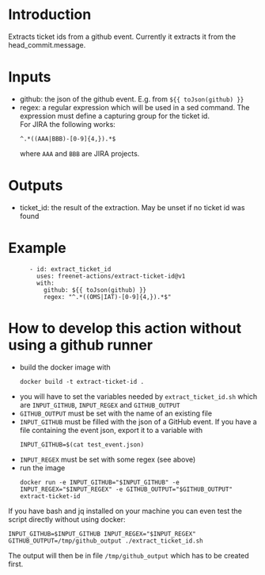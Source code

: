 # Introduction

Extracts ticket ids from a github event.
Currently it extracts it from the head_commit.message.

# Inputs

* github: the json of the github event. E.g. from `${{ toJson(github) }}`
* regex: a regular expression which will be used in a sed command.
  The expression must define a capturing group for the ticket id.  
  For JIRA the following works:
  ```
  ^.*((AAA|BBB)-[0-9]{4,}).*$
  ```
  where `AAA` and `BBB` are JIRA projects.

# Outputs

* ticket_id: the result of the extraction. May be unset if no ticket id was found

# Example

```
      - id: extract_ticket_id
        uses: freenet-actions/extract-ticket-id@v1
        with:
          github: ${{ toJson(github) }}
          regex: "^.*((OMS|IAT)-[0-9]{4,}).*$"
```

# How to develop this action without using a github runner

* build the docker image with
  ```
  docker build -t extract-ticket-id .
  ```
* you will have to set the variables needed by `extract_ticket_id.sh` which are
  `INPUT_GITHUB`, `INPUT_REGEX` and `GITHUB_OUTPUT`
* `GITHUB_OUTPUT` must be set with the name of an existing file
* `INPUT_GITHUB` must be filled with the json of a GitHub event.
  If you have a file containing the event json, export it to a variable with
  ```
  INPUT_GITHUB=$(cat test_event.json)
  ```
* `INPUT_REGEX` must be set with some regex (see above)
* run the image
  ```
  docker run -e INPUT_GITHUB="$INPUT_GITHUB" -e INPUT_REGEX="$INPUT_REGEX" -e GITHUB_OUTPUT="$GITHUB_OUTPUT" extract-ticket-id
  ```
  
If you have bash and jq installed on your machine you can even
test the script directly without using docker:
```shell
INPUT_GITHUB=$INPUT_GITHUB INPUT_REGEX="$INPUT_REGEX" GITHUB_OUTPUT=/tmp/github_output ./extract_ticket_id.sh
```
The output will then be in file `/tmp/github_output` which has to be created first.